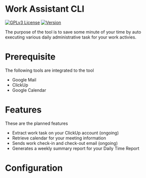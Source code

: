# Work Assistant CLI
[![GPLv3 License](https://img.shields.io/badge/License-GPL%20v3-yellow.svg)](https://opensource.org/licenses/)
[![Version](https://badge.fury.io/gh/tterb%2FHyde.svg)](https://badge.fury.io/gh/tterb%2FHyde)

The purpose of the tool is to save some minute of your time by auto executing various daily administrative task for your work activies.

# Prerequisite
The following tools are integrated to the tool
* Google Mail
* ClickUp
* Google Calendar

# Features
These are the planned features 
* Extract work task on your ClickUp account (ongoing)
* Retrieve calendar for your meeting information
* Sends work check-in and check-out email (ongoing)
* Generates a weekly summary report for your Daily Time Report

# Configuration
